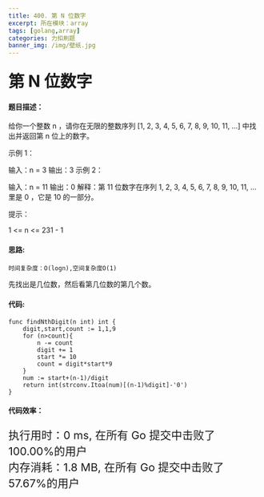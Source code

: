 ```yaml
---
title: 400. 第 N 位数字
excerpt: 所在模块：array
tags: [golang,array]
categories: 力扣刷题
banner_img: /img/壁纸.jpg
---
```


### <font size=6px>第 N 位数字</font>

#### 题目描述：

给你一个整数 n ，请你在无限的整数序列 [1, 2, 3, 4, 5, 6, 7, 8, 9, 10, 11, ...] 中找出并返回第 n 位上的数字。

 

示例 1：

输入：n = 3
输出：3
示例 2：

输入：n = 11
输出：0
解释：第 11 位数字在序列 1, 2, 3, 4, 5, 6, 7, 8, 9, 10, 11, ... 里是 0 ，它是 10 的一部分。


提示：

1 <= n <= 231 - 1

#### 思路:

```
时间复杂度：O(logn),空间复杂度O(1)
```

先找出是几位数，然后看第几位数的第几个数。

#### 代码:

```golang
func findNthDigit(n int) int {
    digit,start,count := 1,1,9
    for (n>count){
        n -= count
        digit += 1
        start *= 10
        count = digit*start*9
    }
    num := start+(n-1)/digit
    return int(strconv.Itoa(num)[(n-1)%digit]-'0')
}
```

#### 代码效率：

<p class="note note-primary"; style="font-size:22px">
   执行用时：0 ms, 在所有 Go 提交中击败了100.00%的用户<br>
   内存消耗：1.8 MB, 在所有 Go 提交中击败了57.67%的用户
</p>

